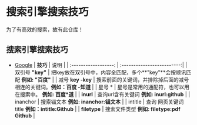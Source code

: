 <div>
  <h1>搜索引擎搜索技巧</h1>
  <p>为了有高效的搜索，故有此仓库！</p>
</div>

## 搜索引擎搜索技巧
* [Google](/google/README.md)
| **技巧**             | 说明                                       |
| :------------------:  | :-------------------------:|
| 双引号  **"key"** | 把key放在双引号中，内容全匹配，多个**"key"**会按顺讯匹配  **例如: "百度"** |
| 减号  **key -key** | 搜索前面的关键词，并排除掉后面的减号相连的关键词。**例如：百度 -知道** |
| 星号 * | 星号是常用的通配符，也可以用在搜索中。 **例如: 百度*道** |
| **inurl** | 查询url含有关键词 **例如: inurl:github** |
| inanchor | 搜索锚文本  **例如: inanchor:锚文本** |
| intitle | 查询 网页关键词title **例如：intitle:Github** |
| **filetype** | 搜索文件类型  **例如: filetype:pdf Github** |
